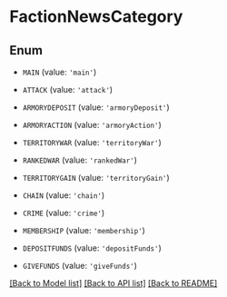 # FactionNewsCategory


## Enum

* `MAIN` (value: `'main'`)

* `ATTACK` (value: `'attack'`)

* `ARMORYDEPOSIT` (value: `'armoryDeposit'`)

* `ARMORYACTION` (value: `'armoryAction'`)

* `TERRITORYWAR` (value: `'territoryWar'`)

* `RANKEDWAR` (value: `'rankedWar'`)

* `TERRITORYGAIN` (value: `'territoryGain'`)

* `CHAIN` (value: `'chain'`)

* `CRIME` (value: `'crime'`)

* `MEMBERSHIP` (value: `'membership'`)

* `DEPOSITFUNDS` (value: `'depositFunds'`)

* `GIVEFUNDS` (value: `'giveFunds'`)

[[Back to Model list]](../README.md#documentation-for-models) [[Back to API list]](../README.md#documentation-for-api-endpoints) [[Back to README]](../README.md)


